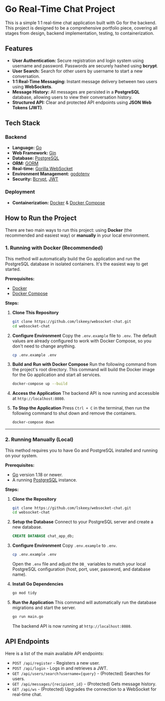 # Go Real-Time Chat Project

This is a simple 1:1 real-time chat application built with Go for the backend. This project is designed to be a comprehensive portfolio piece, covering all stages from design, backend implementation, testing, to containerization.

## Features

* **User Authentication:** Secure registration and login system using username and password. Passwords are securely hashed using **bcrypt**.
* **User Search:** Search for other users by username to start a new conversation.
* **1:1 Real-Time Messaging:** Instant message delivery between two users using **WebSockets**.
* **Message History:** All messages are persisted in a **PostgreSQL** database, allowing users to view their conversation history.
* **Structured API:** Clear and protected API endpoints using **JSON Web Tokens (JWT)**.

## Tech Stack

### Backend

* **Language:** [Go](https://golang.org/)
* **Web Framework:** [Gin](https://gin-gonic.com/)
* **Database:** [PostgreSQL](https://www.postgresql.org/)
* **ORM:** [GORM](https://gorm.io/)
* **Real-time:** [Gorilla WebSocket](http://www.gorillatoolkit.org/pkg/websocket)
* **Environment Management:** [godotenv](https://github.com/joho/godotenv)
* **Security:** [Bcrypt](https://godoc.org/golang.org/x/crypto/bcrypt), [JWT](https://github.com/golang-jwt/jwt)

### Deployment

* **Containerization:** [Docker](https://www.docker.com/) & [Docker Compose](https://docs.docker.com/compose/)

## How to Run the Project

There are two main ways to run this project: using **Docker** (the recommended and easiest way) or **manually** in your local environment.

### 1. Running with Docker (Recommended)

This method will automatically build the Go application and run the PostgreSQL database in isolated containers. It's the easiest way to get started.

**Prerequisites:**

* [Docker](https://docs.docker.com/get-docker/)
* [Docker Compose](https://docs.docker.com/compose/install/)

**Steps:**

1.  **Clone This Repository**
    ```bash
    git clone https://github.com/lskeey/websocket-chat.git
    cd websocket-chat
    ```

2.  **Configure Environment**
    Copy the `.env.example` file to `.env`. The default values are already configured to work with Docker Compose, so you don't need to change anything.
    ```bash
    cp .env.example .env
    ```

3.  **Build and Run with Docker Compose**
    Run the following command from the project's root directory. This command will build the Docker image for the Go application and start all services.
    ```bash
    docker-compose up --build
    ```

4.  **Access the Application**
    The backend API is now running and accessible at `http://localhost:8080`.

5.  **To Stop the Application**
    Press `Ctrl + C` in the terminal, then run the following command to shut down and remove the containers.
    ```bash
    docker-compose down
    ```

---

### 2. Running Manually (Local)

This method requires you to have Go and PostgreSQL installed and running on your system.

**Prerequisites:**

* [Go](https://golang.org/doc/install/) version 1.18 or newer.
* A running [PostgreSQL](https://www.postgresql.org/download/) instance.

**Steps:**

1.  **Clone the Repository**
    ```bash
    git clone https://github.com/lskeey/websocket-chat.git
    cd websocket-chat
    ```

2.  **Setup the Database**
    Connect to your PostgreSQL server and create a new database.
    ```sql
    CREATE DATABASE chat_app_db;
    ```

3.  **Configure Environment**
    Copy `.env.example` to `.env`.
    ```bash
    cp .env.example .env
    ```
    Open the `.env` file and adjust the `DB_` variables to match your local PostgreSQL configuration (host, port, user, password, and database name).

4.  **Install Go Dependencies**
    ```bash
    go mod tidy
    ```

5.  **Run the Application**
    This command will automatically run the database migrations and start the server.
    ```bash
    go run main.go
    ```
    The backend API is now running at `http://localhost:8080`.

## API Endpoints

Here is a list of the main available API endpoints:

* `POST /api/register` - Registers a new user.
* `POST /api/login` - Logs in and retrieves a JWT.
* `GET /api/users/search?username={query}` - (Protected) Searches for users.
* `GET /api/messages/{recipient_id}` - (Protected) Gets message history.
* `GET /api/ws` - (Protected) Upgrades the connection to a WebSocket for real-time chat.